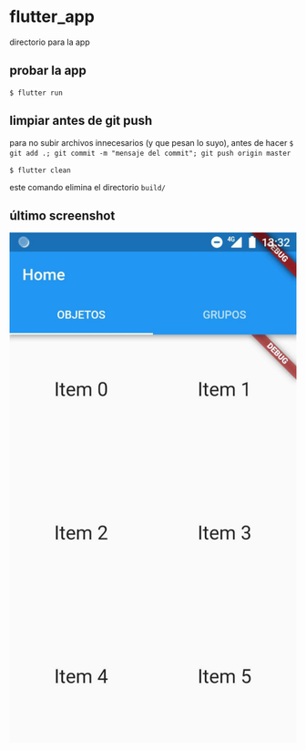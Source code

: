 # flutter_app
directorio para la app

## probar la app
```
$ flutter run
```

## limpiar antes de git push
para no subir archivos innecesarios (y que pesan lo suyo), antes de hacer `$ git add .; git commit -m "mensaje del commit"; git push origin master`
```
$ flutter clean
```
este comando elimina el directorio `build/`

## último screenshot

![](flutter_app/screenshots/home1.jpg)
